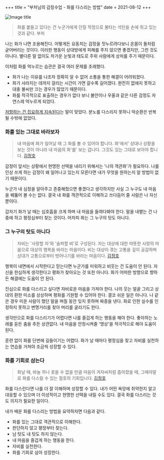 +++
title = "부처님의 감정수업 - 화를 다스리는 방법"
date = 2021-08-12
+++

![Image title](https://bear-images.sfo2.cdn.digitaloceanspaces.com/kang-1662424911.webp)

> 화를 붙들고 있다는 건 누군가에게 던질 작정으로 불타는 석탄을 손에 쥐고 있는 것과 같다.
> 부처

나는 화가 나면 조용해진다. 어떻게든 요동치는 감정을 짓누르려다보니 온몸이 돌처럼 굳어버리는 것이다. 이러한 행동이 상대방에게 피해를 주지 않으면 좋겠지만, 그런 것도 아니다. 별다른 말 없이도 차가운 눈빛과 태도로 주위 사람에게 상처를 주기 때문이다.

이처럼 화를 억누르는 습관은 결국 여러 문제를 초래했다.

* 화가 나는 이유를 나조차 정확히 알 수 없어 소통을 통한 해결이 어려워졌다.
* 화가 사라지는 데까지 걸리는 시간이 가면 갈수록 길어졌다. 완전히 없애지 못하고 대충 불씨만 끄는 경우가 많았기 때문이다.
* 화를 적극적으로 표출하는 경우가 없다 보니 불안이나 우울과 같은 다른 감정도 자연스레 억누르게 되었다.

[저항하는 건 집요하게 지속된다](https://www.google.com/search?q=what+you+resist+persists)는 말이 맞았다. 분노를 다스리지 못하니 악순환은 반복될 수밖에 없었다.

### 화를 있는 그대로 바라보자

> 내 마음에 화가 일어날 때 그 화를 볼 수 있어야 합니다. 화'에서' 상대나 상황을 보는 것이 아니라 내 마음의 화'를' 보는 겁니다. 그것도 있는 그대로 보아야 합니다.
> [김정호](https://www.coupang.com/vp/products/2268129971)

감정이 앞서는 상황에서 현명한 선택을 내리기 위해서는 '나의 객관화'가 필요하다. 나를 인상 쓰게 하는 감정이 왜 일어나고 있는지 모른다면 내가 무엇을 원하는지 알 방법이 없기 때문이다.

누군가 내 심정을 알아주고 존중해줬으면 좋겠다고 생각하지만 사실 그 누구도 내 마음을 꿰뚫어 볼 수는 없다. 결국 내 화를 객관적으로 이해하고 쓰다듬어 줄 사람은 나 자신 뿐이다.

갑자기 화가 날 때는 심호흡을 크게 하며 내 마음을 들여다봐야 한다. 말을 내뱉는 건 나중에 하고 평정심부터 찾는 것이다. 어차피 화는 그 누구의 탓도 아니다.

### 그 누구의 탓도 아니다

> 자비는 '사랑할 자'와 '슬퍼할 비'로 구성된다. 자는 대상에 대한 따뜻한 사랑의 마음으로 대상의 행복을 바라는 마음이다. 비는 대상이 겪는 고통을 깊이 공감하며 상대가 고통으로부터 벗어나기를 바라는 마음이다.
> [김정호](https://www.coupang.com/vp/products/2268129971)

행복이 내면에서 시작한다고 믿는다면 누군가를 미워하고 비웃는 건 도움이 안 된다. 자신을 한심하게 생각한다고 평화가 찾아오는 것 또한 아니다. 화가 어떠한 방향으로 향하든 해결에는 도움이 안 된다.

진심으로 화를 다스리고 싶다면 자비로운 마음을 가져야 한다. 나의 웃는 얼굴 그리고 상대의 환한 미소를 상상하며 평화를 기원할 수 있어야 한다. 결코 쉬운 일은 아니다. 나 같은 경우 미운 사람이 했던 말을 며칠 동안 잊지 못하며 짜증을 낸다. 화로 인한 실수를 인정하지 못하고 변명거리를 찾아 머리를 굴리기도 한다.

생각만으로 화를 다스리기가 어렵다면 나를 즐겁게 하는 행동을 해야 한다. 좋아하는 노래를 듣든 춤을 추든 상관없다. 내 마음을 안정시켜줄 '명상'을 적극적으로 해야 도움이 된다.

훈련 없이 화를 단번에 길들이기는 어렵다. 화가 날 때마다 평정심을 찾고 자비를 실천하는 연습을 거쳐야 조금씩 성장할 수 있다.

### 화를 기회로 삼는다

> 화날 때, 바늘 하나 꽂을 수 없을 만큼 마음이 겨자씨처럼 좁아졌을 때, 그때야말로 화를 다스릴 수 있는 절호의 기회입니다.
> [김정호](https://www.coupang.com/vp/products/2268129971)

화를 다스린다면 나를 더 잘 이해하며 성장할 수 있다. 내가 어떤 욕망에 취약한지 알고 대응할 수 있으며 더 이성적이고 현명한 선택을 내릴 수도 있다. 결국 화를 다스리는 것도 의지가 필요한 일이다.

내가 배운 화를 다스리는 방법을 요약하자면 다음과 같다.

* 화를 있는 그대로 객관적으로 이해한다.
* 판단하지 않고 평정부터 찾는다.
* 남 탓도 내 탓도 하지 않는다.
* 내 마음을 즐겁게 하는 행동을 한다.
* 자비를 실천한다.
* 화를 기회로 삼아 성장한다.